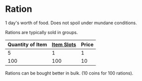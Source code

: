# Ration

1 day's worth of food. Does not spoil under mundane conditions.

Rations are typically sold in groups.

| Quantity of Item | [Item Slots](../../../../../Player%20Characters/Derived%20Statistics/Item%20Slots.md) | Price |
| ---------------- | ------------------------------------------------------------------------------------- | ----- |
| 5                | 1                                                                                     | 1     |
| 100              | 100                                                                                   | 10    |

Rations can be bought better in bulk. (10 coins for 100 rations).
